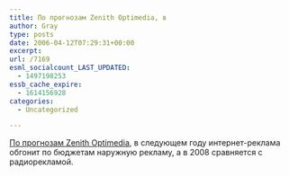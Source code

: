 ```yaml
---
title: По прогнозам Zenith Optimedia, в
author: Gray
type: posts
date: 2006-04-12T07:29:31+00:00
excerpt:
url: /7169
esml_socialcount_LAST_UPDATED:
  - 1497198253
essb_cache_expire:
  - 1614156928
categories:
  - Uncategorized

---
```








<a href="http://www.nypost.com/business/66797.htm" target="_blank">По прогнозам Zenith Optimedia</a>, в следующем году интернет-реклама обгонит по бюджетам наружную рекламу, а в 2008 сравняется с радиорекламой.